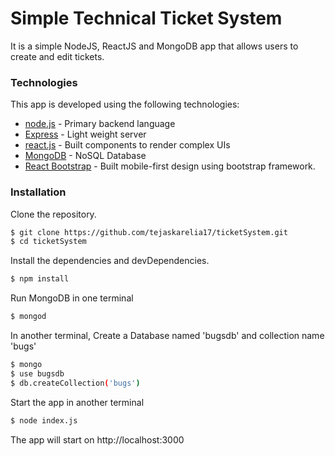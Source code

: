 # Simple Technical Ticket System

It is a simple NodeJS, ReactJS and MongoDB app that allows users to create and edit tickets.
### Technologies

This app is developed using the following technologies:

* [node.js] - Primary backend language
* [Express] - Light weight server
* [react.js] - Built components to render complex UIs
* [MongoDB] - NoSQL Database
* [React Bootstrap] - Built mobile-first design using bootstrap framework. 

### Installation

Clone the repository.

```sh
$ git clone https://github.com/tejaskarelia17/ticketSystem.git
$ cd ticketSystem
```
Install the dependencies and devDependencies.

```sh
$ npm install
```
Run MongoDB in one terminal

```sh
$ mongod

```
In another terminal, Create a Database named 'bugsdb' and collection name 'bugs'
```sh
$ mongo
$ use bugsdb
$ db.createCollection('bugs')

```
Start the app in another terminal

```sh
$ node index.js
```
The app will start on http://localhost:3000



   [react.js]: <https://facebook.github.io/react/>
   [node.js]: <http://nodejs.org>
   [React Bootstrap]: <https://react-bootstrap.github.io/>
   [express]: <http://expressjs.com>
   [MongoDB]: <https://www.mongodb.com/>
